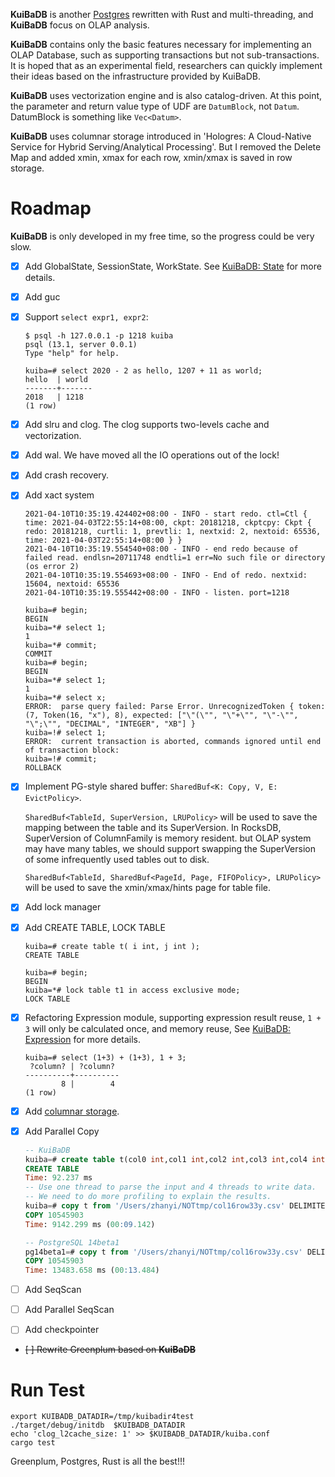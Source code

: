 
**KuiBaDB** is another [Postgres](http://www.postgresql.org) rewritten with Rust and multi-threading, and **KuiBaDB** focus on OLAP analysis.

**KuiBaDB** contains only the basic features necessary for implementing an OLAP Database, such as supporting transactions but not sub-transactions. It is hoped that as an experimental field, researchers can quickly implement their ideas based on the infrastructure provided by KuiBaDB.

**KuiBaDB** uses vectorization engine and is also catalog-driven. At this point, the parameter and return value type of UDF are `DatumBlock`, not `Datum`. DatumBlock is something like `Vec<Datum>`.

**KuiBaDB** uses columnar storage introduced in 'Hologres: A Cloud-Native Service for Hybrid Serving/Analytical Processing'. But I removed the Delete Map and added xmin, xmax for each row, xmin/xmax is saved in row storage.

# Roadmap

**KuiBaDB** is only developed in my free time, so the progress could be very slow.

-   [x] Add GlobalState, SessionState, WorkState. See [KuiBaDB: State](https://blog.hidva.com/2021/05/31/kuibadb-state/) for more details.
-   [x] Add guc
-   [x] Support `select expr1, expr2`:

    ```
    $ psql -h 127.0.0.1 -p 1218 kuiba
    psql (13.1, server 0.0.1)
    Type "help" for help.

    kuiba=# select 2020 - 2 as hello, 1207 + 11 as world;
    hello  | world
    -------+-------
    2018   | 1218
    (1 row)
    ```
-   [x] Add slru and clog. The clog supports two-levels cache and vectorization.
-   [x] Add wal. We have moved all the IO operations out of the lock!
-   [x] Add crash recovery.
-   [x] Add xact system

    ```
    2021-04-10T10:35:19.424402+08:00 - INFO - start redo. ctl=Ctl { time: 2021-04-03T22:55:14+08:00, ckpt: 20181218, ckptcpy: Ckpt { redo: 20181218, curtli: 1, prevtli: 1, nextxid: 2, nextoid: 65536, time: 2021-04-03T22:55:14+08:00 } }
    2021-04-10T10:35:19.554540+08:00 - INFO - end redo because of failed read. endlsn=20711748 endtli=1 err=No such file or directory (os error 2)
    2021-04-10T10:35:19.554693+08:00 - INFO - End of redo. nextxid: 15604, nextoid: 65536
    2021-04-10T10:35:19.555442+08:00 - INFO - listen. port=1218

    kuiba=# begin;
    BEGIN
    kuiba=*# select 1;
    1
    kuiba=*# commit;
    COMMIT
    kuiba=# begin;
    BEGIN
    kuiba=*# select 1;
    1
    kuiba=*# select x;
    ERROR:  parse query failed: Parse Error. UnrecognizedToken { token: (7, Token(16, "x"), 8), expected: ["\"(\"", "\"+\"", "\"-\"", "\";\"", "DECIMAL", "INTEGER", "XB"] }
    kuiba=!# select 1;
    ERROR:  current transaction is aborted, commands ignored until end of transaction block:
    kuiba=!# commit;
    ROLLBACK
    ```
-   [x] Implement PG-style shared buffer: `SharedBuf<K: Copy, V, E: EvictPolicy>`.

    `SharedBuf<TableId, SuperVersion, LRUPolicy>` will be used to save the mapping between the table and its SuperVersion. In RocksDB, SuperVersion of ColumnFamily is memory resident. but OLAP system may have many tables, we should support swapping the SuperVersion of some infrequently used tables out to disk.

    `SharedBuf<TableId, SharedBuf<PageId, Page, FIFOPolicy>, LRUPolicy>` will be used to save the xmin/xmax/hints page for table file.

-   [x] Add lock manager

-   [x] Add CREATE TABLE, LOCK TABLE

    ```
    kuiba=# create table t( i int, j int );
    CREATE TABLE

    kuiba=# begin;
    BEGIN
    kuiba=*# lock table t1 in access exclusive mode;
    LOCK TABLE
    ```

-   [x] Refactoring Expression module, supporting expression result reuse, `1 + 3` will only be calculated once, and memory reuse, See [KuiBaDB: Expression](https://blog.hidva.com/2021/06/12/kuiba-expr/) for more details.

    ```
    kuiba=# select (1+3) + (1+3), 1 + 3;
     ?column? | ?column?
    ----------+----------
            8 |        4
    (1 row)
    ```

-   [x] Add [columnar storage](https://blog.hidva.com/2021/04/25/kuiba-column-storage/).

-   [x] Add Parallel Copy

    ```sql
    -- KuiBaDB
    kuiba=# create table t(col0 int,col1 int,col2 int,col3 int,col4 int,col5 int,col6 int,col7 int,col8 int,col9 int,col10 int,col11 int,col12 int,col13 int,col14 int,col15 int);
    CREATE TABLE
    Time: 92.237 ms
    -- Use one thread to parse the input and 4 threads to write data.
    -- We need to do more profiling to explain the results.
    kuiba=# copy t from '/Users/zhanyi/NOTtmp/col16row33y.csv' DELIMITERS '|' (parallel 4);
    COPY 10545903
    Time: 9142.299 ms (00:09.142)
    ```

    ```sql
    -- PostgreSQL 14beta1
    pg14beta1=# copy t from '/Users/zhanyi/NOTtmp/col16row33y.csv' DELIMITERS '|';
    COPY 10545903
    Time: 13483.658 ms (00:13.484)
    ```

-   [ ] Add SeqScan

-   [ ] Add Parallel SeqScan

-   [ ] Add checkpointer

-   ~~[ ] Rewrite Greenplum based on **KuiBaDB**~~

# Run Test

```
export KUIBADB_DATADIR=/tmp/kuibadir4test
./target/debug/initdb  $KUIBADB_DATADIR
echo 'clog_l2cache_size: 1' >> $KUIBADB_DATADIR/kuiba.conf
cargo test
```

Greenplum, Postgres, Rust is all the best!!!
